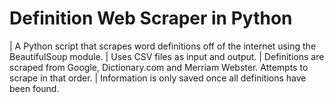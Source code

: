 # Definition Web Scraper in Python
 | A Python script that scrapes word definitions off of the internet using the BeautifulSoup module.
 | Uses CSV files as input and output. 
 | Definitions are scraped from Google, Dictionary.com and Merriam Webster. Attempts to scrape in that order. 
 | Information is only saved once all definitions have been found.
